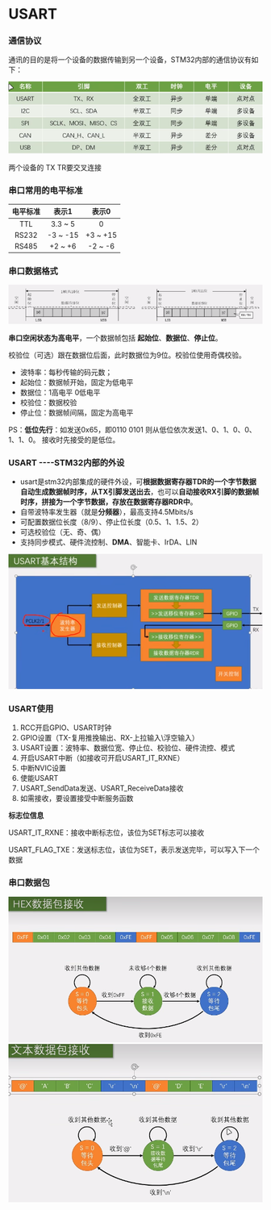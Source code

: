 # USART #

### 通信协议

通讯的目的是将一个设备的数据传输到另一个设备，STM32内部的通信协议有如下：

![image-20240226124910603](readme.assets/image-20240226124910603.png)

两个设备的 TX TR要交叉连接

### 串口常用的电平标准

| 电平标准 |  表示1   |  表示0   |
| :------: | :------: | :------: |
|   TTL    | 3.3 ~ 5  |    0     |
|  RS232   | -3 ~ -15 | +3 ~ +15 |
|  RS485   | +2 ~ +6  | -2 ~ -6  |

### 串口数据格式

![image-20240226130540773](readme.assets/image-20240226130540773.png)

**串口空闲状态为高电平**，一个数据帧包括 **起始位**、**数据位**、**停止位**。

校验位（可选）跟在数据位后面，此时数据位为9位。校验位使用奇偶校验。

-   波特率：每秒传输的码元数；
-   起始位：数据帧开始，固定为低电平
-   数据位：1高电平 0低电平
-   校验位：数据校验
-   停止位：数据帧间隔，固定为高电平

PS：**低位先行**：如发送0x65，即0110 0101   则从低位依次发送1、0、1、0、0、1、1、0。        接收时先接受的是低位。

###  USART ----STM32内部的外设

-   usart是stm32内部集成的硬件外设，可**根据数据寄存器TDR的一个字节数据自动生成数据帧时序，从TX引脚发送出去**，也可以**自动接收RX引脚的数据帧时序，拼接为一个字节数据，存放在数据寄存器RDR中**。
-   自带波特率发生器（就是**分频器**），最高支持4.5Mbits/s
-   可配置数据位长度（8/9）、停止位长度（0.5、1、1.5、2）
-   可选校验位（无、奇、偶）
-   支持同步模式、硬件流控制、**DMA**、智能卡、IrDA、LIN

![image-20240226135350389](readme.assets/image-20240226135350389.png)

### USART使用

1.  RCC开启GPIO、USART时钟
2.  GPIO设置（TX-复用推挽输出、RX-上拉输入\浮空输入）
3.  USART设置：波特率、数据位宽、停止位、校验位、硬件流控、模式
4.  开启USART中断（如接收可开启USART_IT_RXNE）
5.  中断NVIC设置
6.  使能USART
7.  USART_SendData发送、USART_ReceiveData接收
8.  如需接收，要设置接受中断服务函数

**标志位信息**

USART_IT_RXNE：接收中断标志位，该位为SET标志可以接收

USART_FLAG_TXE：发送标志位，该位为SET，表示发送完毕，可以写入下一个数据

### 串口数据包

![image-20240227133355538](readme.assets/image-20240227133355538.png)![image-20240227133419007](readme.assets/image-20240227133419007.png)
